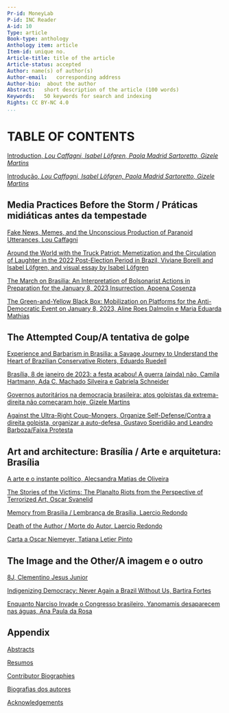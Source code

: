 ```yaml
---
Pr-id: MoneyLab
P-id: INC Reader
A-id: 10
Type: article
Book-type: anthology
Anthology item: article
Item-id: unique no.
Article-title: title of the article
Article-status: accepted
Author: name(s) of author(s)
Author-email:   corresponding address
Author-bio:  about the author
Abstract:   short description of the article (100 words)
Keywords:   50 keywords for search and indexing
Rights: CC BY-NC 4.0
...
```



# TABLE OF CONTENTS


<a href='ch004.xhtml'> Introduction, *Lou Caffagni, Isabel Löfgren, Paola Madrid Sartoretto, Gizele Martins*</a>

<a href='ch005.xhtml'>Introdução, *Lou Caffagni, Isabel Löfgren, Paola Madrid Sartoretto, Gizele Martins*</a>

## Media Practices Before the Storm / Práticas midiáticas antes da tempestade

<a href='ch007.xhtml'>Fake News, Memes, and the Unconscious Production of Paranoid
     Utterances, Lou Caffagni</a>

<a href='ch008.xhtml'>Around the World with the Truck Patriot: Memetization and the
     Circulation of Laughter in the 2022 Post-Election Period in
     Brazil, Viviane Borelli and Isabel Löfgren, and visual essay by Isabel
     Löfgren</a>

<a href='ch009.xhtml'>The March on Brasilia: An Interpretation of Bolsonarist Actions in
     Preparation for the January 8, 2023 Insurrection,
     Apoena Cosenza</a>

<a href='ch010.xhtml'>The Green-and-Yellow Black Box: Mobilization on Platforms for the
     Anti-Democratic Event on January 8, 2023,
     Aline Roes Dalmolin e Maria Eduarda Mathias</a>

## The Attempted Coup/A tentativa de golpe

<a href='ch012.xhtml'>Experience and Barbarism in Brasilia: a Savage Journey to
     Understand the Heart of Brazilian Conservative Rioters,
     Eduardo Ruedell</a>

<a href='ch013.xhtml'>Brasília, 8 de janeiro de 2023: a festa acabou! A guerra (ainda)
     não,
     Camila Hartmann, Ada C. Machado Silveira e Gabriela Schneider</a>

<a href='ch014.xhtml'>Governos autoritários na democracia brasileira: atos golpistas da
     extrema-direita não começaram hoje,
     Gizele Martins</a>

<a href='ch015.xhtml'>Against the Ultra-Right Coup-Mongers, Organize Self-Defense/Contra
     a direita golpista, organizar a auto-defesa,
     Gustavo Speridião and Leandro Barboza/Faixa Protesta</a>

## Art and architecture: Brasília / Arte e arquitetura: Brasília

<a href='ch017.xhtml'>A arte e o instante político,
     Alecsandra Matias de Oliveira</a>

<a href='ch018.xhtml'>The Stories of the Victims: The Planalto Riots from the
     Perspective of Terrorized Art,
     Oscar Svanelid</a>

<a href='ch019.xhtml'>Memory from Brasilia / Lembrança de Brasília, Laercio Redondo</a>

<a href='ch021.xhtml'>Death of the Author / Morte do Autor, Laercio Redondo</a>

<a href='ch023.xhtml'>Carta a Oscar Niemeyer,
     Tatiana Letier Pinto</a>

## The Image and the Other/A imagem e o outro

<a href='ch025.xhtml'>8J, Clementino Jesus Junior</a>

<a href='ch026.xhtml'>Indigenizing Democracy: Never Again a Brazil Without Us, Bartira Fortes</a>


<a href='ch027.xhtml'>Enquanto Narciso Invade o Congresso brasileiro, Yanomamis desaparecem nas águas, Ana Paula da Rosa</a>

## Appendix

<a href='ch028.xhtml'>Abstracts</a>

<a href='ch029.xhtml'>Resumos</a>

<a href='ch030.xhtml'>Contributor Biographies</a>

<a href='ch031.xhtml'>Biografias dos autores</a>

<a href='ch032.xhtml'>Acknowledgements</a>
